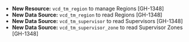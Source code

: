 * **New Resource:** `vcd_tm_region` to manage Regions [GH-1348]
* **New Data Source:** `vcd_tm_region` to read Regions [GH-1348]
* **New Data Source:** `vcd_tm_supervisor` to read Supervisors [GH-1348]
* **New Data Source:** `vcd_tm_supervisor_zone` to read Supervisor Zones [GH-1348]
